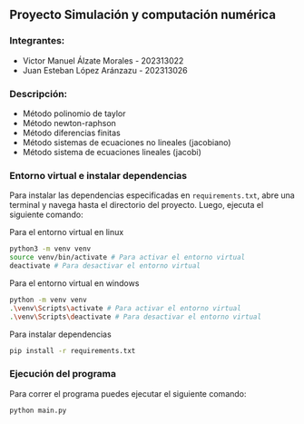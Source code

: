 ## Proyecto Simulación y computación numérica

### Integrantes:

- Victor Manuel Álzate Morales - 202313022
- Juan Esteban López Aránzazu - 202313026

### Descripción:

- Método polinomio de taylor
- Método newton-raphson
- Método diferencias finitas
- Método sistemas de ecuaciones no lineales (jacobiano)
- Método sistema de ecuaciones lineales (jacobi)

### Entorno virtual e instalar dependencias

Para instalar las dependencias especificadas en `requirements.txt`, abre una terminal y navega hasta el directorio del proyecto. Luego, ejecuta el siguiente comando:

Para el entorno virtual en linux
```bash
python3 -m venv venv
source venv/bin/activate # Para activar el entorno virtual
deactivate # Para desactivar el entorno virtual
```

Para el entorno virtual en windows
```bash
python -m venv venv
.\venv\Scripts\activate # Para activar el entorno virtual
.\venv\Scripts\deactivate # Para desactivar el entorno virtual
```

Para instalar dependencias
```bash
pip install -r requirements.txt
```

### Ejecución del programa

Para correr el programa puedes ejecutar el siguiente comando:
```bash
python main.py
```
